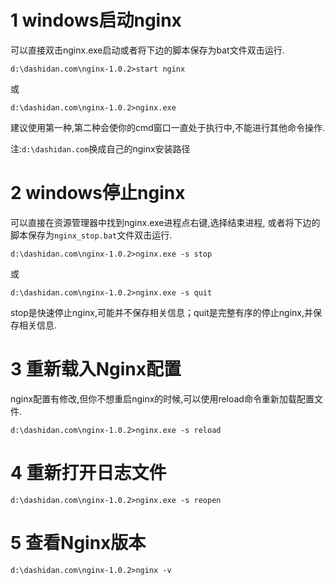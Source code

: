 1 windows启动nginx
===
可以直接双击nginx.exe启动或者将下边的脚本保存为bat文件双击运行.
```
d:\dashidan.com\nginx-1.0.2>start nginx
```	
或
```
d:\dashidan.com\nginx-1.0.2>nginx.exe
```

建议使用第一种,第二种会使你的cmd窗口一直处于执行中,不能进行其他命令操作.

注:`d:\dashidan.com`换成自己的nginx安装路径


2 windows停止nginx
===
可以直接在资源管理器中找到nginx.exe进程点右键,选择结束进程, 或者将下边的脚本保存为`nginx_stop.bat`文件双击运行.
```
d:\dashidan.com\nginx-1.0.2>nginx.exe -s stop
```	
或
```
d:\dashidan.com\nginx-1.0.2>nginx.exe -s quit
```

stop是快速停止nginx,可能并不保存相关信息；quit是完整有序的停止nginx,并保存相关信息.

3 重新载入Nginx配置
===

nginx配置有修改,但你不想重启nginx的时候,可以使用reload命令重新加载配置文件.
```
d:\dashidan.com\nginx-1.0.2>nginx.exe -s reload
```
	

4 重新打开日志文件
===
```
d:\dashidan.com\nginx-1.0.2>nginx.exe -s reopen
```
	
5 查看Nginx版本
===
```
d:\dashidan.com\nginx-1.0.2>nginx -v
```


	